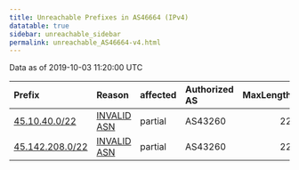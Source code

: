```yaml
---
title: Unreachable Prefixes in AS46664 (IPv4)
datatable: true
sidebar: unreachable_sidebar
permalink: unreachable_AS46664-v4.html
---
```


Data as of 2019-10-03 11:20:00 UTC


<div class="datatable-begin"></div>

| Prefix                                                   | Reason                                                                                                 | affected   | Authorized AS   |   MaxLength | Anchor                                         |   unreachable /24s |
|:---------------------------------------------------------|:-------------------------------------------------------------------------------------------------------|:-----------|:----------------|------------:|:-----------------------------------------------|-------------------:|
| [45.10.40.0/22](https://stat.ripe.net/45.10.40.0/22)     | [INVALID ASN](https://rpki-validator.ripe.net/announcement-preview?asn=AS46664&prefix=45.10.40.0/22)   | partial    | AS43260         |          22 | [RIPE](unreachable_RIPE_NCC_RPKI_Root-v4.html) |                  4 |
| [45.142.208.0/22](https://stat.ripe.net/45.142.208.0/22) | [INVALID ASN](https://rpki-validator.ripe.net/announcement-preview?asn=AS46664&prefix=45.142.208.0/22) | partial    | AS43260         |          22 | [RIPE](unreachable_RIPE_NCC_RPKI_Root-v4.html) |                  4 |

<div class="datatable-end"></div>